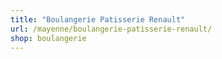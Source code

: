 ```yaml
---
title: "Boulangerie Patisserie Renault"
url: /mayenne/boulangerie-patisserie-renault/
shop: boulangerie
---
```

